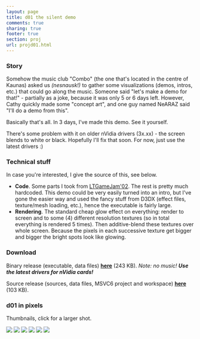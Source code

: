 ```yaml
---
layout: page
title: d01 the silent demo
comments: true
sharing: true
footer: true
section: proj
url: projd01.html
---
```


<H3>Story</H3>
<P>
Somehow the music club "Combo" (the one that's located in the centre of Kaunas)
asked us <em>(nesnausk!)</em> to gather some visualizations (demos, intros, etc.) that
could go along the music. Someone said "let's make a demo for that!" - partially as
a joke, because it was only 5 or 6 days left. However, Cathy quickly made
some "concept art", and one guy named NeARAZ said "I'll do a demo from this".
</P>
<P>
Basically that's all. In 3 days, I've made this demo. See it yourself.
</P>
<P>
There's some problem with it on older nVidia drivers (3x.xx) - the
screen blends to white or black. Hopefully I'll fix that soon. For now, just
use the latest drivers :)
</p>


<H3>Technical stuff</H3>
<P>
In case you're interested, I give the source of this, see below.
<UL>
<LI><strong>Code</strong>. Some parts I took from
<A href="http://jammy.sourceforge.net">LTGameJam'02</A>. The rest is pretty
much hardcoded. This demo could be very easily turned into an intro, but
I've gone the easier way and used the fancy stuff from D3DX (effect files,
texture/mesh loading, etc.), hence the executable is fairly large.</LI>
<LI><strong>Rendering</strong>. The standard cheap glow effect on everything: render to
screen and to some (4) different resolution textures (so in total everything
is rendered 5 times). Then additive-blend these textures over whole screen. Because
the pixels in each successive texture get bigger and bigger the bright spots look
like glowing.</LI>
</UL>
</P>


<H3>Download</H3>
<P>
Binary release (executable, data files)
<A href="files/d01.zip"><strong>here</strong></A> (243 KB). <em>Note: no music!
<strong>Use the latest drivers for nVidia cards!</strong></em>
</P>
<P>
Source release (sources, data files, MSVC6 project and workspace)
<A href="files/d01-src.zip"><strong>here</strong></A> (103 KB).
</P>


<H3>d01 in pixels</H3>
<P>
Thumbnails, click for a larger shot.
</P>
<A href="img/d011.jpg"><IMG src="img/tn/d011.jpg"></A>
<A href="img/d012.jpg"><IMG src="img/tn/d012.jpg"></A>
<A href="img/d013.jpg"><IMG src="img/tn/d013.jpg"></A>
<A href="img/d014.jpg"><IMG src="img/tn/d014.jpg"></A>
<A href="img/d015.jpg"><IMG src="img/tn/d015.jpg"></A>
<A href="img/d016.jpg"><IMG src="img/tn/d016.jpg"></A>
